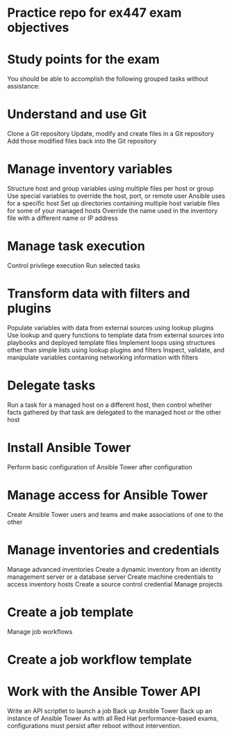 # Practice repo for ex447 exam objectives

# Study points for the exam
You should be able to accomplish the following grouped tasks without assistance:

# Understand and use Git
Clone a Git repository
Update, modify and create files in a Git repository
Add those modified files back into the Git repository
# Manage inventory variables
Structure host and group variables using multiple files per host or group
Use special variables to override the host, port, or remote user Ansible uses for a specific host
Set up directories containing multiple host variable files for some of your managed hosts
Override the name used in the inventory file with a different name or IP address
# Manage task execution
Control privilege execution
Run selected tasks
# Transform data with filters and plugins
Populate variables with data from external sources using lookup plugins
Use lookup and query functions to template data from external sources into playbooks and deployed template files
Implement loops using structures other than simple lists using lookup plugins and filters
Inspect, validate, and manipulate variables containing networking information with filters
# Delegate tasks
Run a task for a managed host on a different host, then control whether facts gathered by that task are delegated to the managed host or the other host
# Install Ansible Tower
Perform basic configuration of Ansible Tower after configuration
# Manage access for Ansible Tower
Create Ansible Tower users and teams and make associations of one to the other
# Manage inventories and credentials
Manage advanced inventories
Create a dynamic inventory from an identity management server or a database server
Create machine credentials to access inventory hosts
Create a source control credential
Manage projects
# Create a job template
Manage job workflows
# Create a job workflow template
# Work with the Ansible Tower API
Write an API scriptlet to launch a job
Back up Ansible Tower
Back up an instance of Ansible Tower
As with all Red Hat performance-based exams, configurations must persist after reboot without intervention.
